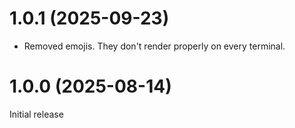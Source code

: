 # 1.0.1 (2025-09-23)
- Removed emojis. They don't render properly on every terminal.

# 1.0.0 (2025-08-14)
Initial release